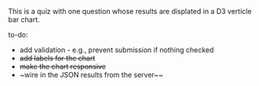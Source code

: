 This is a quiz with one question whose results are displated in a D3 verticle bar chart. 

to-do: 
* add validation - e.g., prevent submission if nothing checked
* ~~add labels for the chart~~ 
* ~~make the chart responsive~~
* ~wire in the JSON results from the server~~
